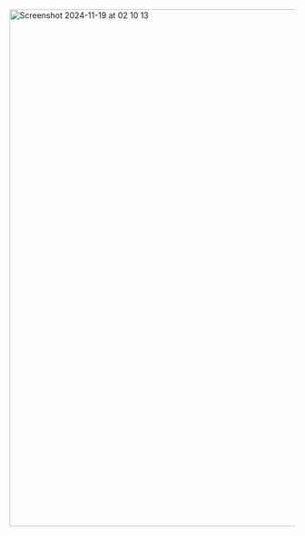 <img width="912" alt="Screenshot 2024-11-19 at 02 10 13" src="https://github.com/user-attachments/assets/d17b03cd-807e-4dab-877f-698cde758f67">
